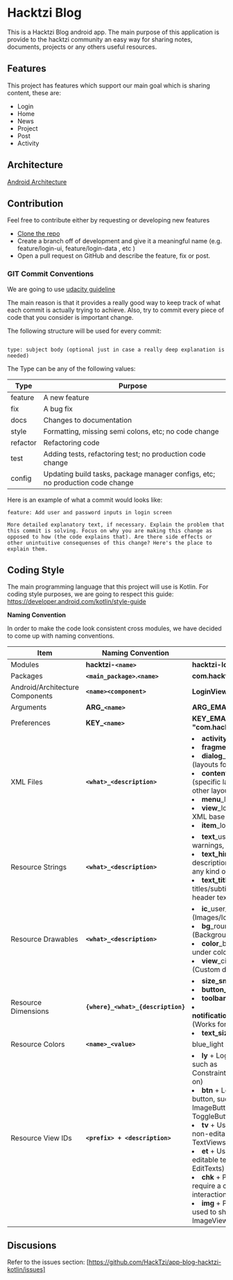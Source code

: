 # Hacktzi Blog

This is a Hacktzi Blog android app. The main purpose of this application is provide to the hacktzi community an easy way for sharing notes, documents, projects or any others useful resources.

## Features
 This project has features which support our main goal which is sharing content, these are:

- Login
- Home
- News
- Project
- Post
- Activity

## Architecture

[Android Architecture](images/hacktzi-android-architecture.png)

## Contribution
Feel free to contribute either by requesting or developing new features

- [Clone the repo](https://github.com/HackTzi/app-blog-hacktzi-kotlin)
- Create a branch off of development and give it a meaningful name (e.g. feature/login-ui, feature/login-data , etc )
- Open a pull request on GitHub and describe the feature, fix or post.

### GIT Commit Conventions
We are going to use [udacity guideline](http://udacity.github.io/android-nanodegree-guidelines/git.html.)

The main reason is that it provides a really good way to keep track of what each commit is actually trying to achieve. Also, try to commit every piece of code that you consider is important change.

The following structure will be used for every commit:

<code>
type: subject body (optional just in case a really deep explanation is needed)
</code>

The Type can be any of the following values:

| Type | Purpose |
|--|--|
| feature | A new feature |
| fix | A bug fix |
| docs | Changes to documentation |
| style | Formatting, missing semi colons, etc; no code change |
| refactor | Refactoring code |
| test | Adding tests, refactoring test; no production code change |
| config | Updating build tasks, package manager configs, etc; no production code change |

Here is an example of what a commit would looks like:


    feature: Add user and password inputs in login screen
    
    More detailed explanatory text, if necessary. Explain the problem that this commit is solving. Focus on why you are making this change as opposed to how (the code explains that). Are there side effects or other unintuitive consequenses of this change? Here's the place to explain them.



## Coding Style

The main programming language that this project will use is Kotlin. For coding style purposes, we are going to respect this guide: https://developer.android.com/kotlin/style-guide

**Naming Convention**

In order to make the code look consistent cross modules, we have decided to come up with naming conventions.

| Item | Naming Convention | Example |
|--|--|--|
| Modules | **hacktzi-`<name>`** | **hacktzi-login** |
| Packages | **`<main_package>`.`<name>`** | **com.hacktzi.blog.login** |
| Android/Architecture Components | **`<name><component>`** | **LoginViewModel** |
| Arguments | **ARG_`<name>`** | **ARG_EMAIL = "email"** |
| Preferences | **KEY_`<name>`** | **KEY_EMAIL = "com.hacktzi.blog.email"** |
| XML Files | **`<what>_<description>`** |<li>**activity**_login.xml</li><li>**fragment**_login.xml</li><li>**dialog**_change_password.xml (layouts for any kind of dialog)</li><li>**conten**t_login_header.xml (specific layouts to be used within other layouts)</li><li>**menu**_login.xml</li><li>**view**_login.xml (custom views XML base specification)</li><li>**item**_login.xml (items for lists)</li>|
| Resource Strings | **`<what>_<description>`** | <li>**text**_username (Messages, warnings, descriptions)</li><li>**text_hint**_username (Default description that appears within any kind of input)</li><li>**text_title**_login (For titles/subtitles and any kind of header text)</li> |
| Resource Drawables | **`<what>_<description>`** | <li>**ic**_user_profile_photo.xml (Images/Icons)</li><li>**bg**_rounded_blue.xml (Backgrounds / Selectors)</li><li>**color**_button_blue (Colors under color directory)</li><li>**view**_circle_loading.xml (Custom drawable views)</li> |
| Resource Dimensions | **`{where}_<what>_{description}`** | <li>**size_small**</li><li>**button_width_large**</li><li>**toolbar_height**</li><li>**notification_header_padding_top** (Works for padding & margins)</li><li>**text_size_small**</li> |
| Resource Colors | **`<name>_<value>`** | blue_light |
| Resource View IDs | **`<prefix> + <description>`** | <li>**ly** + Login (Any kind of layouts such as Constraints/AppBar/Linear and so on)</li><li>**btn** + Login (Any kind of button, such as Button, ImageButton, RadioButton, ToggleButton and so on)</li><li>**tv** + Username (All sort of non-editable labels such as TextViews)</li><li>**et** + Username (All sort of editable text inputs such as EditTexts)</li><li>**chk** + Policy (All views that require a check/uncheck interaction such as CheckBoxes)</li><li>**img** + Photo (All views that are used to show images such as ImageViews)</li>

## Discusions
Refer to the issues section: [https://github.com/HackTzi/app-blog-hacktzi-kotlin/issues]

